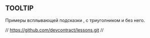
## TOOLTIP

Примеры всплывающей подсказки , с триуголником и без него.



 
// https://github.com/devcontract/lessons.git //

